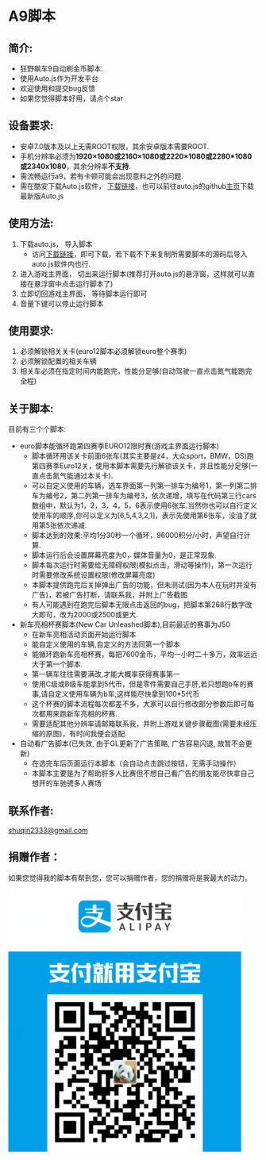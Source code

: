# A9脚本
## 简介:
* 狂野飙车9自动刷金币脚本.
* 使用Auto.js作为开发平台
* 欢迎使用和提交bug反馈
* 如果您觉得脚本好用，请点个star

## 设备要求:
* 安卓7.0版本及以上无需ROOT权限，其余安卓版本需要ROOT.
* 手机分辨率必须为**1920×1080或2160×1080或2220×1080或2280*1080或2340x1080**，其余分辨率**不支持**.
* 需流畅运行a9，若有卡顿可能会出现意料之外的问题.
* 需在酷安下载Auto.js软件， [下载链接](https://www.coolapk.com/apk/org.autojs.autojs)，也可以前往auto.js的github[主页](https://github.com/hyb1996/Auto.js/releases)下载最新版Auto.js

## 使用方法:
1. 下载auto.js， 导入脚本
    * 访问[下载链接](https://github.com/zlsq/A9/releases)，即可下载，若下载不下来复制所需要脚本的源码后导入auto.js软件内也行.
2. 进入游戏主界面， 切出来运行脚本(推荐打开auto.js的悬浮窗，这样就可以直接在悬浮窗中点击运行脚本了)
3. 立即切回游戏主界面， 等待脚本运行即可
4. 音量下键可以停止运行脚本

## 使用要求:
1. 必须解锁相关关卡(euro12脚本必须解锁euro整个赛季)
2. 必须解锁配置的相关车辆
3. 相关车必须在指定时间内能跑完，性能分足够(自动驾驶一直点击氮气能跑完全程)

## 关于脚本:
目前有三个个脚本:
* euro脚本能循环跑第四赛季EURO12限时赛(游戏主界面运行脚本)
    * 脚本循环用该关卡前面6张车(其实主要是z4，大众sport，BMW，DS)跑第四赛季Euro12关，使用本脚本需要先行解锁该关卡，并且性能分足够(一直点击氮气能通过本关卡).
    * 可以自定义使用的车辆，选车界面第一列第一排车为编号1，第一列第二排车为编号2，第二列第一排车为编号3，依次递增，填写在代码第三行cars数组中，默认为1，2，3，4，5，6表示使用6张车.当然你也可以自行定义使用车的顺序,你可以定义为[6,5,4,3,2,1]，表示先使用第6张车，没油了就用第5张依次递减.
    * 脚本达到的效果:平均1分30秒一个循环，96000积分/小时，声望自行计算.
    * 脚本运行后会设置屏幕亮度为0，媒体音量为0，是正常现象.
    * 脚本每次运行时需要给无障碍权限(模拟点击，滑动等操作)，第一次运行时需要修改系统设置权限(修改屏幕亮度)
    * 本脚本提供跑完后关掉弹出广告的功能，但未测试(因为本人在玩时并没有广告)，若被广告打断，请联系我，并附上广告截图
    * 有人可能遇到在跑完后脚本无限点击返回的bug，把脚本第268行数字改大即可，改为2000或2500或更大.
* 新车亮相杯赛脚本(New Car Unleashed脚本),目前最近的赛事为J50
    * 在新车亮相活动页面开始运行脚本
    * 能自定义使用的车辆,自定义的方法同第一个脚本
    * 能循环跑新车亮相杯赛，每把7600金币，平均一小时二十多万，效率远远大于第一个脚本.
    * 第一辆车往往需要满改,才能大概率获得赛事第一
    * 使用C级或B级车能拿到5代币，但是零件需要自己手肝,若只想跑b车的赛事,请自定义使用车辆为b车,这样能尽快拿到100*5代币
    * 这个杯赛的脚本流程每次都差不多，大家可以自行修改部分参数后即可每次都用来跑新车亮相的杯赛.
    * 需要适配其他分辨率请邮箱联系我，并附上游戏关键步骤截图(需要未经压缩的原图)，有时间我便会适配.
* 自动看广告脚本(已失效, 由于GL更新了广告策略, 广告容易闪退, 故暂不会更新)
    * 在选完车后页面运行本脚本（会自动点击跳过按钮，无需手动操作）
    * 本脚本主要是为了帮助肝多人比赛但不想自己看广告的朋友能尽快拿自己想开的车驰骋多人赛场
## 联系作者:
shuqin2333@gmail.com

## 捐赠作者：
如果您觉得我的脚本有帮到您，您可以捐赠作者，您的捐赠将是我最大的动力。
![alipay](alipay.png)
